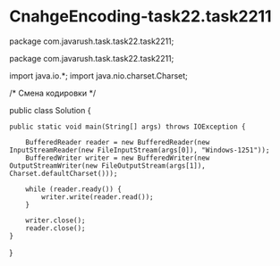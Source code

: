# CnahgeEncoding-task22.task2211
package com.javarush.task.task22.task2211;

package com.javarush.task.task22.task2211;

import java.io.*;
import java.nio.charset.Charset;

/* 
Смена кодировки
*/

public class Solution {

    public static void main(String[] args) throws IOException {

        BufferedReader reader = new BufferedReader(new InputStreamReader(new FileInputStream(args[0]), "Windows-1251"));
        BufferedWriter writer = new BufferedWriter(new OutputStreamWriter(new FileOutputStream(args[1]), Charset.defaultCharset()));

        while (reader.ready()) {
            writer.write(reader.read());
        }

        writer.close();
        reader.close();
    }
}
